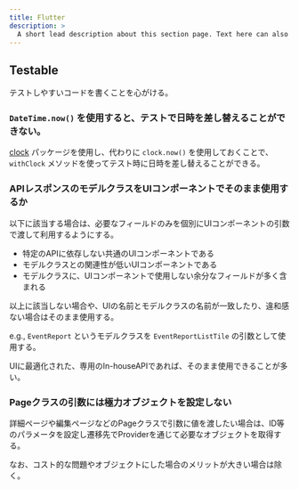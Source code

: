 ```yaml
---
title: Flutter
description: >
  A short lead description about this section page. Text here can also be **bold** or _italic_ and can even be split over multiple paragraphs.
---
```


## Testable

テストしやすいコードを書くことを心がける。

### `DateTime.now()` を使用すると、テストで日時を差し替えることができない。

[clock](https://pub.dev/packages/clock) パッケージを使用し、代わりに `clock.now()` を使用しておくことで、 `withClock` メソッドを使ってテスト時に日時を差し替えることができる。
  
### APIレスポンスのモデルクラスをUIコンポーネントでそのまま使用するか

以下に該当する場合は、必要なフィールドのみを個別にUIコンポーネントの引数で渡して利用するようにする。

* 特定のAPIに依存しない共通のUIコンポーネントである
* モデルクラスとの関連性が低いUIコンポーネントである
* モデルクラスに、UIコンポーネントで使用しない余分なフィールドが多く含まれる

以上に該当しない場合や、UIの名前とモデルクラスの名前が一致したり、違和感ない場合はそのまま使用する。

e.g., `EventReport` というモデルクラスを `EventReportListTile` の引数として使用する。

UIに最適化された、専用のIn-houseAPIであれば、そのまま使用できることが多い。

### Pageクラスの引数には極力オブジェクトを設定しない
詳細ページや編集ページなどのPageクラスで引数に値を渡したい場合は、ID等のパラメータを設定し遷移先でProviderを通じて必要なオブジェクトを取得する。

なお、コスト的な問題やオブジェクトにした場合のメリットが大きい場合は除く。